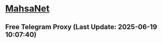 
# [MahsaNet](https://t.me/mahsa_net)
## Free Telegram Proxy (Last Update: 2025-06-19 10:07:40)

    